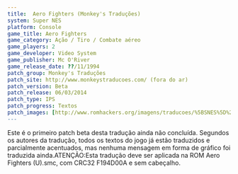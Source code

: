 ```yaml
---
title:  Aero Fighters (Monkey's Traduções)
system: Super NES
platform: Console
game_title: Aero Fighters
game_category: Ação / Tiro / Combate aéreo
game_players: 2
game_developer: Video System
game_publisher: Mc O'River
game_release_date: ??/11/1994
patch_group: Monkey's Traduções
patch_site: http://www.monkeystraducoes.com/ (fora do ar)
patch_version: Beta
patch_release: 06/03/2014
patch_type: IPS
patch_progress: Textos
patch_images: [http://www.romhackers.org/imagens/traducoes/%5BSNES%5D%20Aero%20Fighters%20-%20Monkey's%20Tradu%C3%A7%C3%B5es%20-%201.png,http://www.romhackers.org/imagens/traducoes/%5BSNES%5D%20Aero%20Fighters%20-%20Monkey's%20Tradu%C3%A7%C3%B5es%20-%202.png,http://www.romhackers.org/imagens/traducoes/%5BSNES%5D%20Aero%20Fighters%20-%20Monkey's%20Tradu%C3%A7%C3%B5es%20-%203.png]
---
```

Este é o primeiro patch beta desta tradução ainda não concluída. Segundos os autores da tradução, todos os textos do jogo já estão traduzidos e parcialmente acentuados, mas nenhuma mensagem em forma de gráfico foi traduzida ainda.ATENÇÃO:Esta tradução deve ser aplicada na ROM Aero Fighters (U).smc, com CRC32 F194D00A e sem cabeçalho.
